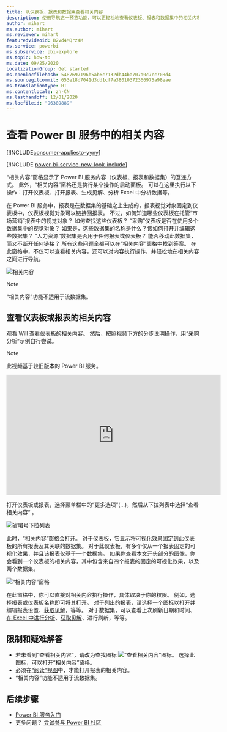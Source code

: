 ```yaml
---
title: 从仪表板、报表和数据集查看相关内容
description: 使用导航这一预览功能，可以更轻松地查看仪表板、报表和数据集中的相关内容
author: mihart
ms.author: mihart
ms.reviewer: mihart
featuredvideoid: B2vd4MQrz4M
ms.service: powerbi
ms.subservice: pbi-explore
ms.topic: how-to
ms.date: 09/25/2020
LocalizationGroup: Get started
ms.openlocfilehash: 5487697196b5ab6c7132db44ba707a0c7cc708d4
ms.sourcegitcommit: 653e18d7041d3dd1cf7a38010372366975a98eae
ms.translationtype: HT
ms.contentlocale: zh-CN
ms.lasthandoff: 12/01/2020
ms.locfileid: "96389889"
---
```

# <a name="see-related-content-in-the-power-bi-service"></a>查看 Power BI 服务中的相关内容

[!INCLUDE[consumer-appliesto-yyny](../includes/consumer-appliesto-yyny.md)]

[!INCLUDE [power-bi-service-new-look-include](../includes/power-bi-service-new-look-include.md)]

“相关内容”窗格显示了 Power BI 服务内容（仪表板、报表和数据集）的互连方式。 此外，“相关内容”窗格还是执行某个操作的启动面板。 可以在这里执行以下操作：打开仪表板、打开报表、生成见解、分析 Excel 中分析数据等。  

在 Power BI 服务中，报表是在数据集的基础之上生成的，报表视觉对象固定到仪表板中，仪表板视觉对象可以链接回报表。 不过，如何知道哪些仪表板在托管“市场营销”报表中的视觉对象？ 如何查找这些仪表板？ “采购”仪表板是否在使用多个数据集中的视觉对象？ 如果是，这些数据集的名称是什么？该如何打开并编辑这些数据集？ “人力资源”数据集是否用于任何报表或仪表板？ 能否移动此数据集，而又不断开任何链接？ 所有这些问题全都可以在“相关内容”窗格中找到答案。  在此窗格中，不仅可以查看相关内容，还可以对内容执行操作，并轻松地在相关内容之间进行导航。

![相关内容](./media/end-user-related/power-bi-see-related-pane.png)

> [!NOTE]
> “相关内容”功能不适用于流数据集。
> 
> 

## <a name="see-related-content-for-a-dashboard-or-report"></a>查看仪表板或报表的相关内容
观看 Will 查看仪表板的相关内容。 然后，按照视频下方的分步说明操作，用“采购分析”示例自行尝试。

> [!NOTE]
> 此视频基于较旧版本的 Power BI 服务。 

<iframe width="560" height="315" src="https://www.youtube.com/embed/B2vd4MQrz4M#t=3m05s" frameborder="0" allowfullscreen></iframe>

打开仪表板或报表，选择菜单栏中的“更多选项”(…)，然后从下拉列表中选择“查看相关内容” 。

![省略号下拉列表](./media/end-user-related/power-bi-see-related.png)

此时，“相关内容”窗格会打开。 对于仪表板，它显示将可视化效果固定到此仪表板的所有报表及其关联的数据集。 对于此仪表板，有多个仅从一个报表固定的可视化效果，并且该报表仅基于一个数据集。 如果你查看本文开头部分的图像，你会看到一个仪表板的相关内容，其中包含来自四个报表的固定的可视化效果，以及两个数据集。

![“相关内容”窗格](./media/end-user-related/power-bi-view-related-dashboard.png)

在此窗格中，你可以直接对相关内容执行操作，具体取决于你的权限。  例如，选择报表或仪表板名称即可将其打开。  对于列出的报表，请选择一个图标以打开并编辑报表设置、[获取见解](end-user-insights.md)，等等。 对于数据集，可以查看上次刷新日期和时间、[在 Excel 中进行分析](../collaborate-share/service-analyze-in-excel.md)、[获取见解](end-user-insights.md)、进行刷新，等等。  



<!-- ## See related content for a dataset
You'll need at least *view* permissions to a dataset to open the **Related content** pane. In this example, we're using the [Procurement Analysis sample](../create-reports/sample-procurement.md).

From the nav pane, locate the **Workspaces** heading and select a workspace from the list. If you have content in a workspace, it will display in the canvas to the right. 

![workspaces in nav pane](./media/end-user-related/power-bi-workspace.png)


In a workspace, select the **Datasets** tab and locate the **See related** icon ![See related icon](./media/end-user-related/power-bi-view-related-icon-new.png).

![Datasets tab](./media/end-user-related/power-bi-related-dataset.png)

Select the icon to open the **Related content** pane.

![Related content pane opens on top of Power BI content view](media/end-user-related/power-bi-dataset.png)

From here, you can take direct action on the related content. For example, select a dashboard or report name to open it.  For any dashboard in the list, select an icon to [share the dashboard with others](../collaborate-share/service-share-dashboards.md) or to open the **Settings** window for the dashboard. For a report, select an icon to [analyze in Excel](../collaborate-share/service-analyze-in-excel.md), [rename](../create-reports/service-rename.md), or [get insights](end-user-insights.md).  -->

## <a name="limitations-and-troubleshooting"></a>限制和疑难解答
* 若未看到“查看相关内容”，请改为查找图标 ![“查看相关内容”图标](./media/end-user-related/power-bi-view-related-icon-new.png)。 选择此图标，可以打开“相关内容”窗格。
* 必须在[“阅读”视图](end-user-reading-view.md)中，才能打开报表的相关内容。
* “相关内容”功能不适用于流数据集。

## <a name="next-steps"></a>后续步骤
* [Power BI 服务入门](../fundamentals/service-get-started.md)
* 更多问题？ [尝试参与 Power BI 社区](https://community.powerbi.com/)
